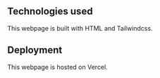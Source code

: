 ## Technologies used
This webpage is built with HTML and Tailwindcss.
## Deployment
This webpage is hosted on Vercel.
